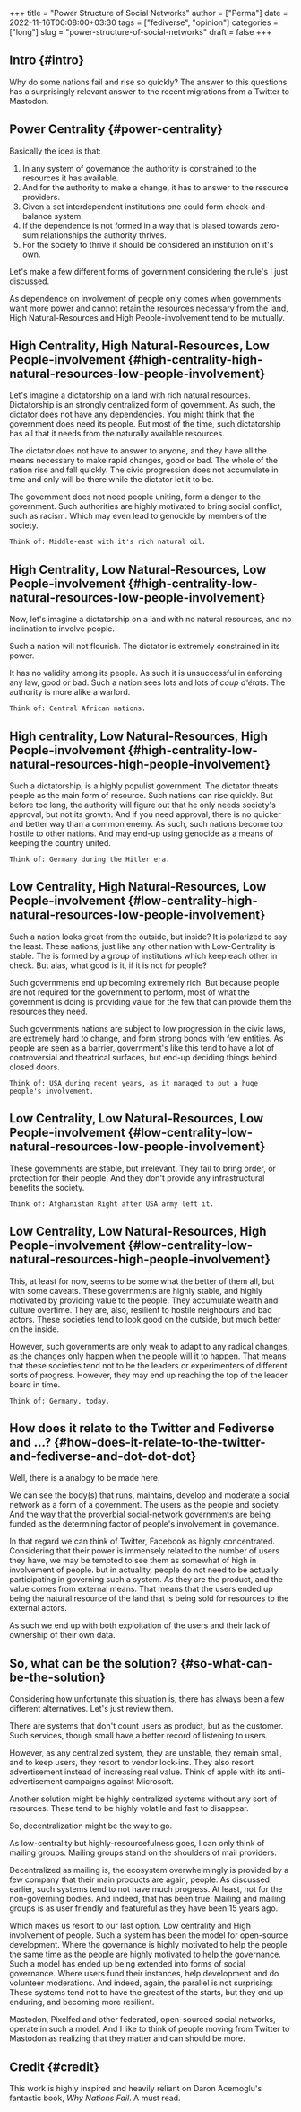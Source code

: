+++
title = "Power Structure of Social Networks"
author = ["Perma"]
date = 2022-11-16T00:08:00+03:30
tags = ["fediverse", "opinion"]
categories = ["long"]
slug = "power-structure-of-social-networks"
draft = false
+++

## Intro {#intro}

Why do some nations fail and rise so quickly?
The answer to this questions has a surprisingly relevant answer to the recent migrations from a Twitter to Mastodon.

## Power Centrality {#power-centrality}

Basically the idea is that:

1. In any system of governance the authority is constrained to the resources it has available.
2. And for the authority to make a change, it has to answer to the resource providers.
3. Given a set interdependent institutions one could form check-and-balance system.
4. If the dependence is not formed in a way that is biased towards zero-sum relationships the authority thrives.
5. For the society to thrive it should be considered an institution on it's own.

Let's make a few different forms of government considering the rule's I just discussed.

<div class="note">

As dependence on involvement of people only comes when governments want more power and cannot retain the resources necessary from the land, High Natural-Resources and High People-involvement tend to be mutually.

</div>

## High Centrality, High Natural-Resources, Low People-involvement {#high-centrality-high-natural-resources-low-people-involvement}

Let's imagine a dictatorship on a land with rich natural resources. Dictatorship is an strongly centralized form of government. As such, the dictator does not have any dependencies. You might think that the government does need its people. But most of the time, such dictatorship has all that it needs from the naturally available resources.

The dictator does not have to answer to anyone, and they have all the means necessary to make rapid changes, good or bad. The whole of the nation rise and fall quickly. The civic progression does not accumulate in time and only will be there while the dictator let it to be.

The government does not need people uniting, form a danger to the government. Such authorities are highly motivated to bring social conflict, such as racism. Which may even lead to genocide by members of the society.

```text
Think of: Middle-east with it's rich natural oil.
```

## High Centrality, Low Natural-Resources, Low People-involvement {#high-centrality-low-natural-resources-low-people-involvement}

Now, let's imagine a dictatorship on a land with no natural resources, and no inclination to involve people.

Such a nation will not flourish. The dictator is extremely constrained in its power.

It has no validity among its people. As such it is unsuccessful in enforcing any law, good or bad. Such a nation sees lots and lots of _coup d'états_. The authority is more alike a warlord.

```text
Think of: Central African nations.
```

## High centrality, Low Natural-Resources, High People-involvement {#high-centrality-low-natural-resources-high-people-involvement}

Such a dictatorship, is a highly populist government. The dictator threats people as the main form of resource. Such nations can rise quickly. But before too long, the authority will figure out that he only needs society's approval, but not its growth. And if you need approval, there is no quicker and better way than a common enemy. As such, such nations become too hostile to other nations. And may end-up using genocide as a means of keeping the country united.

```text
Think of: Germany during the Hitler era.
```

## Low Centrality, High Natural-Resources, Low People-involvement {#low-centrality-high-natural-resources-low-people-involvement}

Such a nation looks great from the outside, but inside? It is polarized to say the least. These nations, just like any other nation with Low-Centrality is stable. The is formed by a group of institutions which keep each other in check. But alas, what good is it, if it is not for people?

Such governments end up becoming extremely rich. But because people are not required for the government to perform, most of what the government is doing is providing value for the few that can provide them the resources they need.

Such governments nations are subject to low progression in the civic laws, are extremely hard to change, and form strong bonds with few entities. As people are seen as a barrier, government's like this tend to have a lot of controversial and theatrical surfaces, but end-up deciding things behind closed doors.

```text
Think of: USA during recent years, as it managed to put a huge people's involvement.
```

## Low Centrality, Low Natural-Resources, Low People-involvement {#low-centrality-low-natural-resources-low-people-involvement}

These governments are stable, but irrelevant. They fail to bring order, or protection for their people. And they don't provide any infrastructural benefits the society.

```text
Think of: Afghanistan Right after USA army left it.
```

## Low Centrality, Low Natural-Resources, High People-involvement {#low-centrality-low-natural-resources-high-people-involvement}

This, at least for now, seems to be some what the better of them all, but with some caveats. These governments are highly stable, and highly motivated by providing value to the people. They accumulate wealth and culture overtime. They are, also, resilient to hostile neighbours and bad actors. These societies tend to look good on the outside, but much better on the inside.

However, such governments are only weak to adapt to any radical changes, as the changes only happen when the people will it to happen. That means that these societies tend not to be the leaders or experimenters of different sorts of progress. However, they may end up reaching the top of the leader board in time.

```text
Think of: Germany, today.
```

## How does it relate to the Twitter and Fediverse and ...? {#how-does-it-relate-to-the-twitter-and-fediverse-and-dot-dot-dot}

Well, there is a analogy to be made here.

We can see the body(s) that runs, maintains, develop and moderate a social network as a form of a government. The users as the people and society.
And the way that the proverbial social-network governments are being funded as the determining factor of people's involvement in governance.

In that regard we can think of Twitter, Facebook as highly concentrated. Considering that their power is immensely related to the number of users they have, we may be tempted to see them as somewhat of high in involvement of people.
but in actuality, people do not need to be actually participating in governing such a system. As they are the product, and the value comes from external means. That means that the users ended up being the natural resource of the land that is being sold for resources to the external actors.

As such we end up with both exploitation of the users and their lack of ownership of their own data.

## So, what can be the solution? {#so-what-can-be-the-solution}

Considering how unfortunate this situation is, there has always been a few different alternatives. Let's just review them.

There are systems that don't count users as product, but as the customer. Such services, though small have a better record of listening to users.

However, as any centralized system, they are unstable, they remain small, and to keep users, they resort to vendor lock-ins. They also resort advertisement instead of increasing real value. Think of apple with its anti-advertisement campaigns against Microsoft.

Another solution might be highly centralized systems without any sort of resources. These tend to be highly volatile and fast to disappear.

So, decentralization might be the way to go.

As low-centrality but highly-resourcefulness goes, I can only think of mailing groups. Mailing groups stand on the shoulders of mail providers.

Decentralized as mailing is, the ecosystem overwhelmingly is provided by a few company that their main products are again, people.
As discussed earlier, such systems tend to not have much progress. At least, not for the non-governing bodies. And indeed, that has been true.
Mailing and mailing groups is as user friendly and featureful as they have been 15 years ago.

Which makes us resort to our last option. Low centrality and High involvement of people. Such a system has been the model for open-source development. Where the governance is highly motivated to help the people the same time as the people are highly motivated to help the governance.
Such a model has ended up being extended into forms of social governance. Where users fund their instances, help development and do volunteer moderations. And indeed, again, the parallel is not surprising: These systems tend not to have the greatest of the starts, but they end up enduring, and becoming more resilient.

Mastodon, Pixelfed and other federated, open-sourced social networks, operate in such a model. And I like to think of people moving from Twitter to Mastodon as realizing that they matter and can should be more.

## Credit {#credit}

This work is highly inspired and heavily reliant on <span class="person p-name">Daron Acemoglu</span>'s fantastic book, _Why Nations Fail_. A must read.
